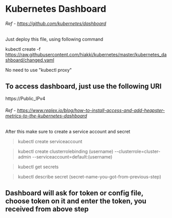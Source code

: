 # Kubernetes Dashboard
###### Ref - https://github.com/kubernetes/dashboard

Just deploy this file, using following command

kubectl create -f https://raw.githubusercontent.com/hiakki/kubernetes/master/kubernetes_dashboard/changed.yaml

No need to use "kubectl proxy"

## To access dashboard, just use the following URI

https://Public_IPv4

###### Ref - https://www.replex.io/blog/how-to-install-access-and-add-heapster-metrics-to-the-kubernetes-dashboard

After this make sure to create a service account and secret

> kubectl create serviceaccount <username>

> kubectl create clusterrolebinding (username) --clusterrole=cluster-admin --serviceaccount=default:(username)

> kubectl get secrets

> kubectl describe secret (secret-name-you-got-from-previous-step)

## Dashboard will ask for token or config file, choose token on it and enter the token, you received from above step
